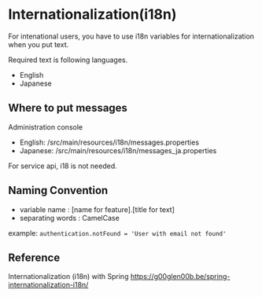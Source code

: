 # Internationalization(i18n)
For intenational users, you have to use i18n variables for internationalization when you put text.

Required text is following languages.
- English
- Japanese

## Where to put messages
Administration console
- English: <service-admin>/src/main/resources/i18n/messages.properties
- Japanese: <service-admin>/src/main/resources/i18n/messages_ja.properties

For service api, i18 is not needed.

## Naming Convention
- variable name : [name for feature].[title for text]
- separating words : CamelCase

example: ```authentication.notFound = 'User with email not found'```

## Reference
Internationalization (i18n) with Spring
https://g00glen00b.be/spring-internationalization-i18n/
